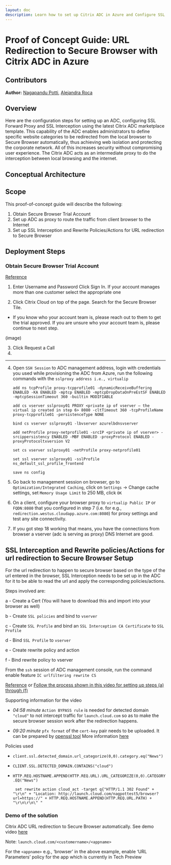 ```yaml
---
layout: doc
description: Learn how to set up Citrix ADC in Azure and Configure SSL Forward Proxy and SSL Interception. This integration allows the dynamic delivery of resources by redirecting browsing to Secure Browser service providing a secury to the company network without sacrificing user experience. 
---
```

# Proof of Concept Guide: URL Redirection to Secure Browser with Citrix ADC in Azure

## Contributors

**Author:** [Nagapandu Potti](URL), [Alejandra Roca](URL)

## Overview

Here are the configuration steps for setting up an ADC, configuring SSL Forward Proxy and SSL Interception using the latest Citrix ADC marketplace template. This capability of the ADC enables administrators to define specific website categories to be redirected from the local browser to Secure Browser automatically, thus achieving web isolation and protecting the corporate network. All of this increases security without compromising user experience. The Citrix ADC acts as an intermediate proxy to do the interception between local browsing and the internet.

## Conceptual Architecture

## Scope

This proof-of-concept guide will describe the following:

1.  Obtain Secure Browser Trial Account
1.  Set up ADC as proxy to route the traffic from client browser to the Internet
1.  Set up SSL Interception and Rewrite Policies/Actions for URL redirection to Secure Browser

## Deployment Steps

### Obtain Secure Browser Trial Account

[Reference](https://docs.citrix.com/en-us/citrix-cloud/secure-browser-service.html)

1.  Enter Username and Password Click Sign In. If your account manages more than one customer select the appropriate one

2.  Click Citrix Cloud on top of the page. Search for the Secure Browser Tile.

*  If you know who your account team is, please reach out to them to get the trial approved. If you are unsure who your account team is, please continue to next step.

(image)

3.  Click Request a Call
4.  

----

4.  Open `SSH Session` to ADC management address, login with credentials you used while provisioning the ADC from Azure, run the following commands with the `sslproxy address i.e., virtualip`

        add ns tcpProfile proxy-tcpprofile01 -dynamicReceiveBuffering ENABLED -KA ENABLED -mptcp ENABLED -mptcpDropDataOnPreEstSF ENABLED -mptcpSessionTimeout 360 -builtin MODIFIABLE

        add cs vserver sslproxy01 PROXY <private ip of vserver – the virtual ip created in step 6> 8080 -cltTimeout 360 -tcpProfileName proxy-tcpprofile01 -persistenceType NONE 

        bind cs vserver sslproxy01 -lbvserver azurelbdnsvserver 

        add netProfile proxy-netprofile01 -srcIP <private ip of vserver> -srcippersistency ENABLED -MBF ENABLED -proxyProtocol ENABLED -proxyProtocoltxversion V2 

        set cs vserver sslproxy01 -netProfile proxy-netprofile01 

        set ssl vserver sslproxy01 -sslProfile ns_default_ssl_profile_frontend 

        save ns config 

5.  Go back to management session on browser, go to `Optimization/Integrated Caching`, click on `Settings` -> Change cache settings, set `Memory Usage Limit` to 250 MB, click `OK`

6.  On a client, configure your browser proxy to `virtualip Public IP` or `FQDN:8080` that you configured in step 7 (i.e. for e.g., `redirection.westus.cloudapp.azure.com:8080`) for proxy settings and test any site connectivity.

7.  If you got step 18 working that means, you have the connections from browser a vserver (adc is serving as proxy) DNS Internet are good.

## SSL Interception and Rewrite policies/Actions for url redirection to Secure Browser Setup

For the url redirection to happen to secure browser based on the type of the url entered in the browser, SSL Interception needs to be set up in the ADC for it to be able to read the url and apply the corresponding policies/actions.  

Steps involved are:

a - Create a Cert (You will have to download this and import into your browser as well)

b - Create `SSL policies` and bind to `vserver`

c - Create `SSL Profile` and bind an `SSL Interception CA Certificate` to `SSL Profile`

d - Bind `SSL Profile` to `vserver`

e - Create rewrite policy and action

f - Bind rewrite policy to vserver

From the `ssh` session of ADC management console, run the command
enable feature `IC urlfiltering rewrite CS`

[Reference](https://docs.citrix.com/en-us/citrix-adc/13/forward-proxy/ssl-interception.html) or [Follow the process shown in this video for setting up steps (a) through (f)](https://citrix.sharefile.com/d-s74bb5855411495bb)

Supporting information for the video

*  *04:58 minute* `Action BYPASS rule` is needed for detected domain `"cloud"` to not intercept traffic for `launch.cloud.com` so as to make the secure browser session work after the redirection happens.  

*  *09:20 minute* `pfx format` of the `cert-key` pair needs to be uploaded. It can be prepared by [openssl tool](https://www.cloudinsidr.com/content/how-to-install-the-most-recent-version-of-openssl-on-windows-10-in-64-bit/) More information [here](https://stackoverflow.com/questions/6307886/how-to-create-pfx-file-from-certificate-and-private-key)
  
Policies used

*  `client.ssl.detected_domain.url_categorize(0,0).category.eq("News")`

*  `CLIENT.SSL.DETECTED_DOMAIN.CONTAINS("cloud")`

*  `HTTP.REQ.HOSTNAME.APPEND(HTTP.REQ.URL).URL_CATEGORIZE(0,0).CATEGORY.EQ("News")`

        set rewrite action cloud_act -target q{"HTTP/1.1 302 Found" + "\r\n" + "Location: http://launch.cloud.com/nagpottest5/browser?url=https://" + HTTP.REQ.HOSTNAME.APPEND(HTTP.REQ.URL.PATH) + "\r\n\r\n\" "

### Demo of the solution

Citrix ADC URL redirection to Secure Browser automatically. See demo video [here](https://citrix.sharefile.com/d-s7a540d5498c42a59)

Note: `launch.cloud.com/<customername>/<appname>`

For the `<appname>` e.g., ‘browser’ in the above example, enable ‘URL Parameters’ policy for the app which is currently in Tech Preview
